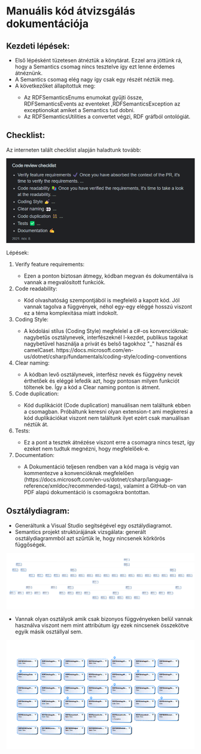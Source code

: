 # Manuális kód átvizsgálás dokumentációja 


## Kezdeti lépések:
 <ul>
    <li>Első lépésként tüzetesen átnéztük a könytárat. Ezzel arra jöttünk rá, hogy a Semantics csomag nincs tesztelve így ezt lenne érdemes átnéznünk.</li>
     <li>A Semantics csomag elég nagy így csak egy részét néztük meg.</li>
     <li>A következőket állapítottuk meg:</li>
     <ul>
     <li> Az RDFSemanticsEnums enumokat gyűjti össze, RDFSemanticsEvents az eventeket ,RDFSemanticsException az exceptionokat amiket a Semantics tud dobni.
     <li>Az RDFSemanticsUtilities a convertet végzi, RDF gráfból ontológiát.</li>
     </ul>
 </ul>
 
## Checklist:
<p>Az interneten talált checklist alapján haladtunk tovább:</p>

![Code review checklist](images\manual_code_review/code_review_steps.png)

<p>Lépések:</p>

<ol>
    <li>Verify feature requirements:</li>
    <ul>
        <li>Ezen a ponton biztosan átmegy, kódban megvan és dokumentálva is vannak a megvalósított funkciók. </li>
    </ul>
    <li>Code readability:</li>
    <ul>
        <li>Kód olvashatóság szempontjából is megfelelő a kapott kód. Jól vannak tagolva a függvények, néhol egy-egy eléggé hosszú viszont ez a téma komplexitása miatt indokolt. </li>
    </ul>
    <li>Coding Style:</li>
    <ul>
        <li>A kódolási stílus (Coding Style) megfelelel a c#-os konvencióknak: nagybetűs osztálynevek, interfészeknél I-kezdet, publikus tagokat nagybetűvel használja a privát és belső tagokhoz "_" használ és camelCaset.
<a>https://docs.microsoft.com/en-us/dotnet/csharp/fundamentals/coding-style/coding-conventions</a> </li>
    </ul>
    <li>Clear naming:</li>
    <ul>
        <li>A kódban levő osztálynevek, interfész nevek és függvény nevek érthetőek és eléggé lefedik azt, hogy pontosan milyen funkciót töltenek be. Így a kód a Clear naming ponton is átment. </li>
    </ul>
    <li>Code duplication:</li>
    <ul>
        <li>Kód duplikációt (Code duplication) manuálisan nem találtunk ebben a csomagban.
Próbáltunk keresni olyan extension-t ami megkeresi a kód duplikációkat viszont nem találtunk ilyet ezért csak manuálisan néztük át. </li>
    </ul>
    <li>Tests:</li>
    <ul>
        <li>Ez a pont a tesztek átnézése viszont erre a csomagra nincs teszt, így ezeket nem tudtuk megnézni, hogy megfelelőek-e. </li>
    </ul>
    <li>Documentation:</li>
    <ul>
        <li>A Dokumentáció teljesen rendben van a kód maga is végig van kommentezve a konvencióknak megfelelően
(<a>https://docs.microsoft.com/en-us/dotnet/csharp/language-reference/xmldoc/recommended-tags</a>), valamint a GitHub-on van PDF alapú dokumentáció is csomagokra bontottan. </li>
    </ul>
</ol>

## Osztálydiagram:
<ul>
    <li>Generáltunk a Visual Studio segítségével egy osztálydiagramot.</li>
    <li>Semantics projekt struktúrájának vizsgálata: generált osztálydiagrammból azt szűrtük le, hogy nincsenek körkörös függőségek.</li>
</ul>

![Class diagram #1](images\manual_code_review/class_diagram_2.png)

<ul>
    <li>Vannak olyan osztályok amik csak bizonyos függvényeken belül vannak használva viszont nem mint attribútum így ezek nincsenek összekötve egyik másik osztállyal sem.</li>
</ul>

![Class diagram #2](images\manual_code_review/class_diagram.png)